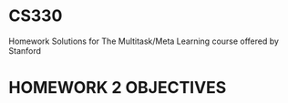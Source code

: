 # CS330
Homework Solutions for The Multitask/Meta Learning course offered by Stanford
# HOMEWORK 2 OBJECTIVES

